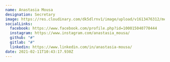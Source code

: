 ```yaml
---
name: Anastasia Mousa
designation: Secretary
image: https://res.cloudinary.com/dk5dlrnv1/image/upload/v1613476312/members/mousa_ltoclw_idu7uc.jpg
socialLinks:
  facebook: https://www.facebook.com/profile.php?id=100015040770444
  instagram: https://www.instagram.com/anastasia_mousa/
  github: "#"
  gitlab: "#"
  linkedin: https://www.linkedin.com/in/anastasia-mousa/
date: 2021-02-11T10:43:17.930Z
---
```

